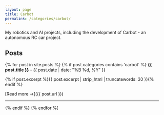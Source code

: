 ```yaml
---
layout: page
title: Carbot
permalink: /categories/carbot/
---
```


My robotics and AI projects, including the development of Carbot - an autonomous RC car project.

## Posts

{% for post in site.posts %}
  {% if post.categories contains 'carbot' %}
**{{ post.title }}** - {{ post.date | date: "%B %d, %Y" }}

{% if post.excerpt %}{{ post.excerpt | strip_html | truncatewords: 30 }}{% endif %}

[Read more →]({{ post.url }})

---

  {% endif %}
{% endfor %}
